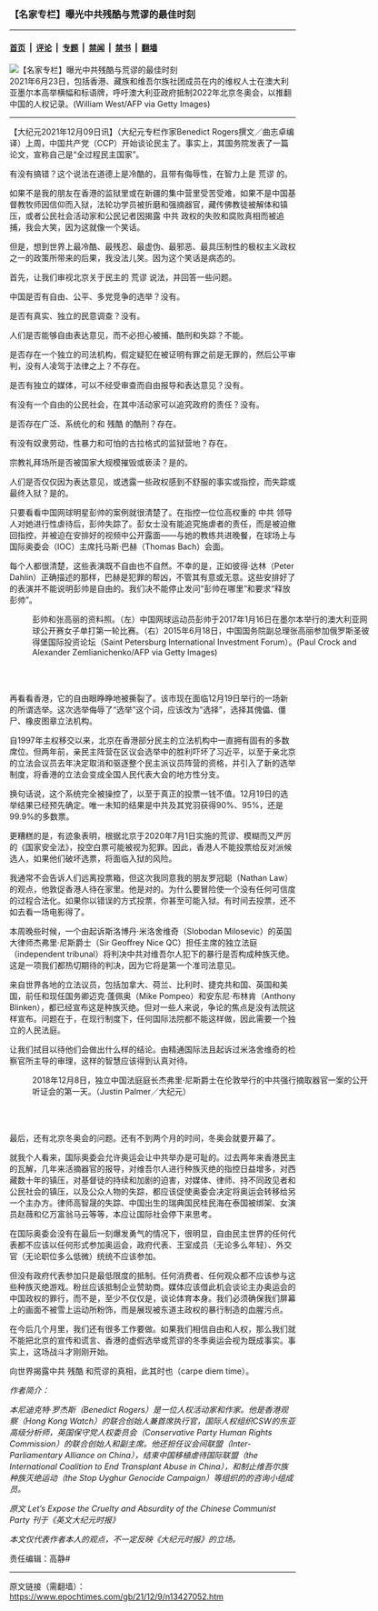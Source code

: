 ### 【名家专栏】曝光中共残酷与荒谬的最佳时刻

---

#### [首页](../../../..?n13427052) &nbsp;|&nbsp; [评论](../../../../../epoch-comment?n13427052) &nbsp;|&nbsp; [专题](../../../../../epoch-special?n13427052) &nbsp;|&nbsp; [禁闻](../../../../../epoch-news?n13427052) &nbsp;|&nbsp; [禁书](../../../../../books?n13427052) &nbsp;|&nbsp; [翻墙](https://github.com/gfw-breaker/nogfw/blob/master/README.md?n13427052)


<div><img alt="【名家专栏】曝光中共残酷与荒谬的最佳时刻" class="attachment-djy_600_400 size-djy_600_400 wp-post-image" src="https://i.epochtimes.com/assets/uploads/2021/12/id13427058-Boycott-Olympics-700x420-600x400.jpg"/>
<div class="caption">
 2021年6月23日，包括香港、藏族和维吾尔族社团成员在内的维权人士在澳大利亚墨尔本高举横幅和标语牌，呼吁澳大利亚政府抵制2022年北京冬奥会，以推翻中国的人权记录。(William West/AFP via Getty Images)
</div></div><hr/><div class="post_content" id="artbody" itemprop="articleBody">
 <!-- article content begin -->
 <p>
  【大纪元2021年12月09日讯】（大纪元专栏作家Benedict Rogers撰文／曲志卓编译）上周，中国共产党（CCP）开始谈论民主了。事实上，其国务院发表了一篇论文，宣称自己是“全过程民主国家”。
 </p>
 <p>
  有没有搞错？这个说法在道德上是冷酷的，且带有侮辱性，在智力上是
  <ok href="https://www.epochtimes.com/gb/tag/%E8%8D%92%E8%B0%AC.html">
   荒谬
  </ok>
  的。
 </p>
 <p>
  如果不是我的朋友在香港的监狱里或在新疆的集中营里受苦受难，如果不是中国基督教牧师因信仰而入狱，法轮功学员被折磨和强摘器官，藏传佛教徒被解体和镇压，或者公民社会活动家和公民记者因揭露
  <ok href="https://www.epochtimes.com/gb/tag/%E4%B8%AD%E5%85%B1.html">
   中共
  </ok>
  政权的失败和腐败真相而被追捕，我会大笑，因为这就像一个笑话。
 </p>
 <p>
  但是，想到世界上最冷酷、最残忍、最虚伪、最邪恶、最具压制性的极权主义政权之一的政策所带来的后果，我没法儿笑。因为这个笑话是病态的。
 </p>
 <p>
  首先，让我们审视北京关于民主的
  <ok href="https://www.epochtimes.com/gb/tag/%E8%8D%92%E8%B0%AC.html">
   荒谬
  </ok>
  说法，并回答一些问题。
 </p>
 <p>
  中国是否有自由、公平、多党竞争的选举？没有。
 </p>
 <p>
  是否有真实、独立的民意调查？没有。
 </p>
 <p>
  人们是否能够自由表达意见，而不必担心被捕、酷刑和失踪？不能。
 </p>
 <p>
  是否存在一个独立的司法机构，假定疑犯在被证明有罪之前是无罪的，然后公平审判，没有人凌驾于法律之上？不存在。
 </p>
 <p>
  是否有独立的媒体，可以不经受审查而自由报导和表达意见？没有。
 </p>
 <p>
  有没有一个自由的公民社会，在其中活动家可以追究政府的责任？没有。
 </p>
 <p>
  是否存在广泛、系统化的和
  <ok href="https://www.epochtimes.com/gb/tag/%E6%AE%8B%E9%85%B7.html">
   残酷
  </ok>
  的酷刑？存在。
 </p>
 <p>
  有没有奴隶劳动，性暴力和可怕的古拉格式的监狱营地？存在。
 </p>
 <p>
  宗教礼拜场所是否被国家大规模摧毁或亵渎？是的。
 </p>
 <p>
  人们是否仅仅因为表达意见，或透露一些政权感到不舒服的事实或指控，而失踪或最终入狱？是的。
 </p>
 <p>
  只要看看中国网球明星彭帅的案例就很清楚了。在指控一位位高权重的
  <ok href="https://www.epochtimes.com/gb/tag/%E4%B8%AD%E5%85%B1.html">
   中共
  </ok>
  领导人对她进行性虐待后，彭帅失踪了。彭女士没有能追究施虐者的责任，而是被迫撤回指控，并被迫在安排好的视频中公开露面——与她的教练共进晚餐，在球场上与国际奥委会（IOC）主席托马斯‧巴赫（Thomas Bach）会面。
 </p>
 <p>
  每个人都很清楚，这些表演既不自由也不自然。不幸的是，正如彼得‧达林（Peter Dahlin）正确描述的那样，巴赫是犯罪的帮凶，不管其有意或无意。这些安排好了的表演并不能说明彭帅是自由的。我们决不能停止发问“彭帅在哪里”和要求“释放彭帅”。
 </p>
 <figure aria-describedby="caption-attachment-13427074" class="wp-caption aligncenter" id="attachment_13427074" style="width: 599px">
  <ok href="https://i.epochtimes.com/assets/uploads/2021/12/id13427074-GettyImages-1236725250-1200x895.jpg" target="_blank">
   <img alt="" class="wp-image-13427074" src="https://i.epochtimes.com/assets/uploads/2021/12/id13427074-GettyImages-1236725250-1200x895-450x336.jpg"/>
  </ok>
  <br/><figcaption class="wp-caption-text" id="caption-attachment-13427074">
   彭帅和张高丽的资料照。（左）中国网球运动员彭帅于2017年1月16日在墨尔本举行的澳大利亚网球公开赛女子单打第一轮比赛。（右）2015年6月18日，中国国务院副总理张高丽参加俄罗斯圣彼得堡国际投资论坛（Saint Petersburg International Investment Forum）。(Paul Crock and Alexander Zemlianichenko/AFP via Getty Images)
  </figcaption><br/>
 </figure><br/>
 <p>
  再看看香港，它的自由眼睁睁地被撕裂了。该市现在面临12月19日举行的一场新的所谓选举。这次选举侮辱了“选举”这个词，应该改为“选择”，选择其傀儡、僵尸、橡皮图章立法机构。
 </p>
 <p>
  自1997年主权移交以来，北京在香港部分民主的立法机构中一直拥有固有的多数席位。但两年前，亲民主阵营在区议会选举中的胜利吓坏了习近平，以至于亲北京的立法会议员去年决定取消和驱逐整个民主派议员阵营的资格，并引入了新的选举制度，将香港的立法会变成全国人民代表大会的地方性分支。
 </p>
 <p>
  换句话说，这个系统完全被操控了，以至于真正的投票一钱不值。12月19日的选举结果已经预先确定。唯一未知的结果是中共及其党羽获得90%、95%，还是99.9%的多数票。
 </p>
 <p>
  更糟糕的是，有迹象表明，根据北京于2020年7月1日实施的荒谬、模糊而又严厉的《国家安全法》，投空白票可能被视为犯罪。因此，香港人不能投票给反对派候选人，如果他们破坏选票，将面临入狱的风险。
 </p>
 <p>
  我通常不会告诉人们远离投票箱，但这次我同意我的朋友罗冠聪（Nathan Law）的观点，他敦促香港人待在家里。他是对的。为什么要冒险使一个没有任何可信度的过程合法化。如果你以错误的方式投票，你甚至可能入狱。有时间去投票，还不如去看一场电影得了。
 </p>
 <p>
  本周晚些时候，一个由起诉斯洛博丹‧米洛舍维奇（Slobodan Milosevic）的英国大律师杰弗里‧尼斯爵士（Sir Geoffrey Nice QC）担任主席的独立法庭（independent tribunal）将判决中共对维吾尔人犯下的暴行是否构成种族灭绝。这是一项我们都热切期待的判决，因为它将是第一个准司法意见。
 </p>
 <p>
  来自世界各地的立法议员，包括加拿大、荷兰、比利时、捷克共和国、英国和美国，前任和现任国务卿迈克‧蓬佩奥（Mike Pompeo）和安东尼‧布林肯（Anthony Blinken），都已经宣布这是种族灭绝。但对一些人来说，争论的焦点是没有法院这样宣布。问题在于，在现行制度下，任何国际法院都不能这样做，因此需要一个独立的人民法庭。
 </p>
 <p>
  让我们拭目以待他们会做出什么样的结论。由精通国际法且起诉过米洛舍维奇的检察官所主导的审理，这样的智慧应该得到认真对待。
 </p>
 <figure aria-describedby="caption-attachment-13427077" class="wp-caption aligncenter" id="attachment_13427077" style="width: 593px">
  <ok href="https://i.epochtimes.com/assets/uploads/2021/12/id13427077-Sir-Geoffrey-Nice-QC-700x420.jpg" target="_blank">
   <img alt="" class="wp-image-13427077" src="https://i.epochtimes.com/assets/uploads/2021/12/id13427077-Sir-Geoffrey-Nice-QC-700x420-450x270.jpg"/>
  </ok>
  <br/><figcaption class="wp-caption-text" id="caption-attachment-13427077">
   2018年12月8日，独立中国法庭庭长杰弗里‧尼斯爵士在伦敦举行的中共强行摘取器官一案的公开听证会的第一天。（Justin Palmer／大纪元）
  </figcaption><br/>
 </figure><br/>
 <p>
  最后，还有北京冬奥会的问题。还有不到两个月的时间，冬奥会就要开幕了。
 </p>
 <p>
  就我个人看来，国际奥委会允许奥运会让中共举办是可耻的。过去两年来香港民主的瓦解，几年来活摘器官的报导，对维吾尔人进行种族灭绝的指控日益增多，对西藏数十年的镇压，对基督徒的持续和加剧的迫害，对媒体、律师、持不同政见者和公民社会的镇压，以及公众人物的失踪，都应该促使奥委会决定将奥运会转移给另一个主办方。律师高智晟的失踪、中国出生的瑞典国民桂民海在泰国被绑架、女演员赵薇和亿万富翁马云等等，本应让国际社会停下来思考。
 </p>
 <p>
  在国际奥委会没有在最后一刻爆发勇气的情况下，很明显，自由民主世界的任何代表都不应该以任何形式参加奥运会，政府代表、王室成员（无论多么年轻）、外交官（无论职位多么低微）统统不应该参加。
 </p>
 <p>
  但没有政府代表参加只是最低限度的抵制。任何消费者、任何观众都不应该参与这些种族灭绝游戏。粉丝应该抵制企业赞助商。媒体应该借此机会谈论主办奥运会的中国政权的罪行，而不是，至少不仅仅是，谈论体育本身。我们必须确保我们屏幕上的画面不被雪上运动所粉饰，而是展现被东道主政权的暴行制造的血腥污点。
 </p>
 <p>
  在今后几个月里，我们还有很多工作要做。如果我们相信自由和人权，那么我们就不能把北京的宣传和谎言、香港的虚假选举或荒谬的冬季奥运会视为既成事实。事实上，这场战斗才刚刚开始。
 </p>
 <p>
  向世界揭露中共
  <ok href="https://www.epochtimes.com/gb/tag/%E6%AE%8B%E9%85%B7.html">
   残酷
  </ok>
  和荒谬的真相，此其时也（carpe diem time）。
 </p>
 <p>
  <em>
   作者简介：
  </em>
 </p>
 <p>
  <em>
   本尼迪克特‧罗杰斯（Benedict Rogers）是一位人权活动家和作家。他是香港观察（Hong Kong Watch）的联合创始人兼首席执行官，国际人权组织CSW的东亚高级分析师，英国保守党人权委员会（Conservative Party Human Rights Commission）的联合创始人和副主席。他还担任议会间联盟（Inter-Parliamentary Alliance on China），结束中国移植虐待国际联盟（the International Coalition to End Transplant Abuse in China），和制止维吾尔族种族灭绝运动（the Stop Uyghur Genocide Campaign）等组织的的咨询小组成员。
  </em>
 </p>
 <p>
  <em>
   原文
   <ok href="https://www.theepochtimes.com/lets-expose-the-cruelty-and-absurdity-of-the-chinese-communist-party_4140345.html" rel="noopener noreferrer" target="_blank">
    Let’s Expose the Cruelty and Absurdity of the Chinese Communist Party
   </ok>
   刊于《英文大纪元时报》
  </em>
 </p>
 <p>
  <em>
   本文仅代表作者本人的观点，不一定反映《大纪元时报》的立场。
  </em>
 </p>
 <p>
  责任编辑：高静#
 </p>
 <!-- article content end -->
 <div id="below_article_ad">
 </div>
</div>


---

原文链接（需翻墙）：https://www.epochtimes.com/gb/21/12/9/n13427052.htm